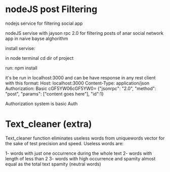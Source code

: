# nodeJS post Filtering
nodejs service for filtering social app

nodeJS servise with jayson rpc 2.0 for filtering posts of anar social network app in naive bayse alghorithm

install servise: 

in node terminal cd dir of project 

run: npm install

it's be run in localhost:3000 and can be have response in any rest client with this format: 
Host: localhost:3000
Content-Type: application/json
Authorization: Basic cGF5YW06cGF5YW0=
{"jsonrpc": "2.0", "method": "post", "params": ["content goes here"], "id":1}

Authorization system is basic Auth


# Text_cleaner (extra)
Text_cleaner function eliminates useless words from uniquewords vector for the sake of test precision and speed. Useless words are:

1- words with just one occurrence during the whole text
2- words with length of less than 2
3- words with high occurrence and spamity almost equal as the total text spamity (neutral words)
